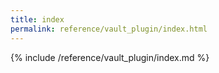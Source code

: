 ```yaml
---
title: index
permalink: reference/vault_plugin/index.html
---
```


{% include /reference/vault_plugin/index.md %}
